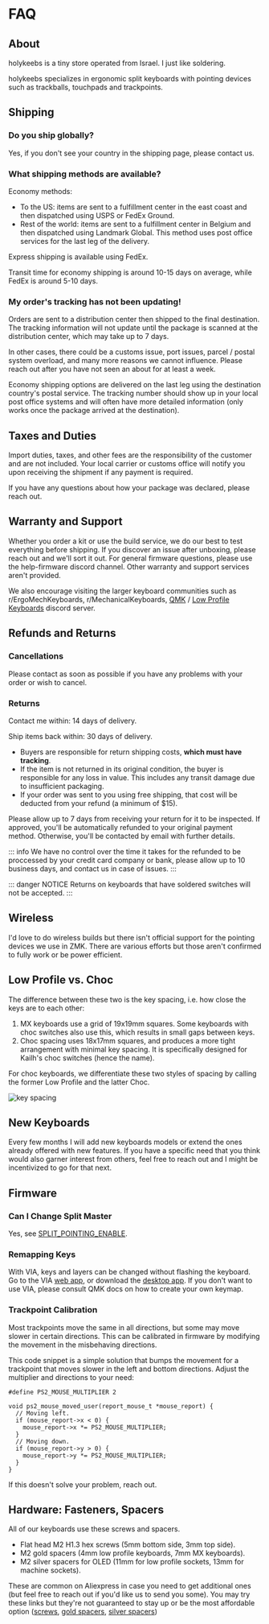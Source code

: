 <script setup>
import Images from '../components/Images.vue';

import hardware1 from './hardware-screws.jpg';
import hardware2 from './hardware-gold-spacers.jpg';
import hardware3 from './hardware-silver-spacers.jpg';
</script>

# FAQ

## About

holykeebs is a tiny store operated from Israel. I just like soldering.

holykeebs specializes in ergonomic split keyboards with pointing devices such as trackballs, touchpads and trackpoints.

## Shipping

### Do you ship globally?

Yes, if you don't see your country in the shipping page, please contact us.

### What shipping methods are available?

Economy methods:

- To the US: items are sent to a fulfillment center in the east coast and then dispatched using USPS or FedEx Ground.
- Rest of the world: items are sent to a fulfillment center in Belgium and then dispatched using Landmark Global. This method uses post office services for the last leg of the delivery.

Express shipping is available using FedEx.

Transit time for economy shipping is around 10-15 days on average, while FedEx is around 5-10 days.

### My order's tracking has not been updating!

Orders are sent to a distribution center then shipped to the final destination. The tracking information will not update until the package is scanned at the distribution center, which may take up to 7 days.

In other cases, there could be a customs issue, port issues, parcel / postal system overload, and many more reasons we cannot influence. Please reach out after you have not seen an about for at least a week.

Economy shipping options are delivered on the last leg using the destination country's postal service. The tracking number should show up in your local post office systems and will often have more detailed information (only works once the package arrived at the destination).

## Taxes and Duties

Import duties, taxes, and other fees are the responsibility of the customer and are not included. Your local carrier or customs office will notify you upon receiving the shipment if any payment is required.

If you have any questions about how your package was declared, please reach out.

## Warranty and Support

Whether you order a kit or use the build service, we do our best to test everything before shipping. If you discover an issue after unboxing, please reach out and we'll sort it out. For general firmware questions, please use the help-firmware discord channel. Other warranty and support services aren't provided.

We also encourage visiting the larger keyboard communities such as r/ErgoMechKeyboards, r/MechanicalKeyboards, [QMK](https://discord.gg/qmk) / [Low Profile Keyboards](https://discord.gg/j2ekqbkS) discord server.

## Refunds and Returns

### Cancellations

Please contact as soon as possible if you have any problems with your order or wish to cancel.

### Returns

Contact me within: 14 days of delivery.

Ship items back within: 30 days of delivery.

- Buyers are responsible for return shipping costs, **which must have tracking**.
- If the item is not returned in its original condition, the buyer is responsible for any loss in value. This includes any transit damage due to insufficient packaging.
- If your order was sent to you using free shipping, that cost will be deducted from your refund (a minimum of $15).

Please allow up to 7 days from receiving your return for it to be inspected. If approved, you'll be automatically refunded to your original payment method. Otherwise, you'll be contacted by email with further details.

::: info
We have no control over the time it takes for the refunded to be proccessed by your credit card company or bank, please allow up to 10 business days, and contact us in case of issues.
:::

::: danger NOTICE
Returns on keyboards that have soldered switches will not be accepted.
:::

## Wireless

I'd love to do wireless builds but there isn't official support for the pointing devices we use in ZMK. There are various efforts but those aren't confirmed to fully work or be power efficient.

## Low Profile vs. Choc

The difference between these two is the key spacing, i.e. how close the keys are to each other:

1. MX keyboards use a grid of 19x19mm squares. Some keyboards with choc switches also use this, which results in small gaps between keys.
1. Choc spacing uses 18x17mm squares, and produces a more tight arrangement with minimal key spacing. It is specifically designed for Kailh's choc switches (hence the name).

For choc keyboards, we differentiate these two styles of spacing by calling the former Low Profile and the latter Choc.

![key spacing](../guides/buyers-guide/spacing.jpg)

## New Keyboards

Every few months I will add new keyboards models or extend the ones already offered with new features. If you have a specific need that you think would also garner interest from others, feel free to reach out and I might be incentivized to go for that next.

## Firmware

### Can I Change Split Master

Yes, see [SPLIT_POINTING_ENABLE](https://docs.qmk.fm/#/feature_pointing_device?id=split-keyboard-configuration).

### Remapping Keys

With VIA, keys and layers can be changed without flashing the keyboard. Go to the VIA [web app](https://usevia.app/), or download the [desktop app](https://github.com/the-via/releases/releases). If you don't want to use VIA, please consult QMK docs on how to create your own keymap.

### Trackpoint Calibration

Most trackpoints move the same in all directions, but some may move slower in certain directions. This can be calibrated in firmware by modifying the movement in the misbehaving directions.

This code snippet is a simple solution that bumps the movement for a trackpoint that moves slower in the left and bottom directions. Adjust the multiplier and directions to your need:

```
#define PS2_MOUSE_MULTIPLIER 2

void ps2_mouse_moved_user(report_mouse_t *mouse_report) {
  // Moving left.
  if (mouse_report->x < 0) {
    mouse_report->x *= PS2_MOUSE_MULTIPLIER;
  }
  // Moving down.
  if (mouse_report->y > 0) {
    mouse_report->y *= PS2_MOUSE_MULTIPLIER;
  }
}
```

If this doesn't solve your problem, reach out.

## Hardware: Fasteners, Spacers

All of our keyboards use these screws and spacers.

- Flat head M2 H1.3 hex screws (5mm bottom side, 3mm top side).
- M2 gold spacers (4mm low profile keyboards, 7mm MX keyboards).
- M2 silver spacers for OLED (11mm for low profile sockets, 13mm for machine sockets).

<Images :paths="[hardware1, hardware2, hardware3]" />

These are common on Aliexpress in case you need to get additional ones (but feel free to reach out if you'd like us to send you some). You may try these links but they're not guaranteed to stay up or be the most affordable option ([screws](https://www.aliexpress.com/item/1005005267980793.html), [gold spacers](https://www.aliexpress.com/item/1005004564012666.html), [silver spacers](https://www.aliexpress.com/item/1005004416481151.html))
